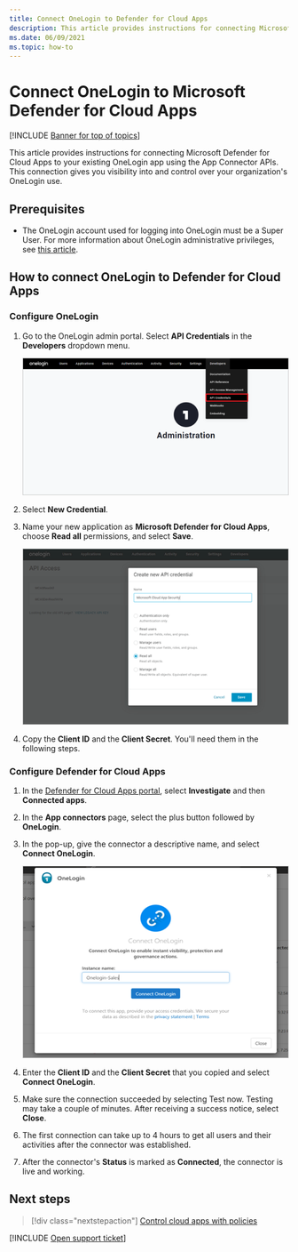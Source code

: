 ```yaml
---
title: Connect OneLogin to Defender for Cloud Apps
description: This article provides instructions for connecting Microsoft Defender for Cloud Apps to your existing OneLogin app using the App Connector APIs. 
ms.date: 06/09/2021
ms.topic: how-to
---
```

# Connect OneLogin to Microsoft Defender for Cloud Apps

[!INCLUDE [Banner for top of topics](includes/banner.md)]

This article provides instructions for connecting Microsoft Defender for Cloud Apps to your existing OneLogin app using the App Connector APIs. This connection gives you visibility into and control over your organization's OneLogin use.

## Prerequisites

- The OneLogin account used for logging into OneLogin must be a Super User. For more information about OneLogin administrative privileges, see [this article](https://onelogin.service-now.com/kb_view_customer.do?sysparm_article=KB0010391).

## How to connect OneLogin to Defender for Cloud Apps

### Configure OneLogin

1. Go to the OneLogin admin portal. Select **API Credentials** in the **Developers** dropdown menu.

    ![Select API credentials](media/api-credentials-onelogin.png)

1. Select **New Credential**.
1. Name your new application as **Microsoft Defender for Cloud Apps**, choose **Read all** permissions, and select **Save**.

    ![Create new API credential](media/create-new-api-credential-onelogin.png)

1. Copy the **Client ID** and the **Client Secret**. You'll need them in the following steps.

### Configure Defender for Cloud Apps

1. In the [Defender for Cloud Apps portal](https://portal.cloudappsecurity.com/), select **Investigate** and then **Connected apps**.
1. In the **App connectors** page, select the plus button followed by **OneLogin**.
1. In the pop-up, give the connector a descriptive name, and select **Connect OneLogin**.

    ![Connect OneLogin](media/connect-onelogin.png)

1. Enter the **Client ID** and the **Client Secret** that you copied and select **Connect OneLogin**.
1. Make sure the connection succeeded by selecting Test now. Testing may take a couple of minutes. After receiving a success notice, select **Close**.
1. The first connection can take up to 4 hours to get all users and their activities after the connector was established.
1. After the connector's **Status** is marked as **Connected**, the connector is live and working.

## Next steps

> [!div class="nextstepaction"]
> [Control cloud apps with policies](control-cloud-apps-with-policies.md)

[!INCLUDE [Open support ticket](includes/support.md)]
